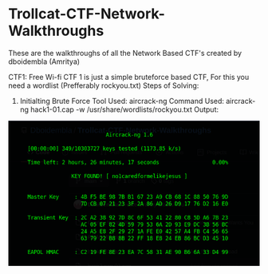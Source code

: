 # Trollcat-CTF-Network-Walkthroughs
These are the walkthroughs of all the Network Based CTF's created by dboidembla (Amritya)

CTF1: Free Wi-fi
CTF 1 is just a simple bruteforce based CTF, For this you need a wordlist (Prefferably rockyou.txt) 
Steps of Solving:
1. Initialting Brute Force
	Tool Used: aircrack-ng
	Command Used: aircrack-ng hack1-01.cap -w /usr/share/wordlists/rockyou.txt 
	Output:
  
  ![](CTF_Walkthrough/CTF1.png)
